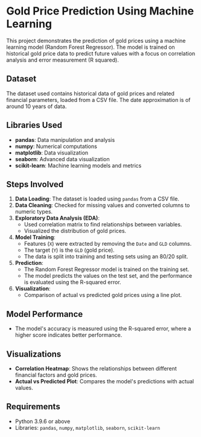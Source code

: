 # Gold Price Prediction Using Machine Learning

This project demonstrates the prediction of gold prices using a machine learning model (Random Forest Regressor). The model is trained on historical gold price data to predict future values with a focus on correlation analysis and error measurement (R squared).

## Dataset
The dataset used contains historical data of gold prices and related financial parameters, loaded from a CSV file.
The date approximation is of around 10 years of data.

## Libraries Used
- **pandas**: Data manipulation and analysis
- **numpy**: Numerical computations
- **matplotlib**: Data visualization
- **seaborn**: Advanced data visualization
- **scikit-learn**: Machine learning models and metrics

## Steps Involved
1. **Data Loading**: The dataset is loaded using `pandas` from a CSV file.
2. **Data Cleaning**: Checked for missing values and converted columns to numeric types.
3. **Exploratory Data Analysis (EDA)**:
    - Used correlation matrix to find relationships between variables.
    - Visualized the distribution of gold prices.
4. **Model Training**:
    - Features (`X`) were extracted by removing the `Date` and `GLD` columns.
    - The target (`Y`) is the `GLD` (gold price).
    - The data is split into training and testing sets using an 80/20 split.
5. **Prediction**:
    - The Random Forest Regressor model is trained on the training set.
    - The model predicts the values on the test set, and the performance is evaluated using the R-squared error.
6. **Visualization**:
    - Comparison of actual vs predicted gold prices using a line plot.

## Model Performance
- The model's accuracy is measured using the R-squared error, where a higher score indicates better performance.

## Visualizations
- **Correlation Heatmap**: Shows the relationships between different financial factors and gold prices.
- **Actual vs Predicted Plot**: Compares the model's predictions with actual values.


## Requirements
- Python 3.9.6 or above
- Libraries: `pandas`, `numpy`, `matplotlib`, `seaborn`, `scikit-learn`
